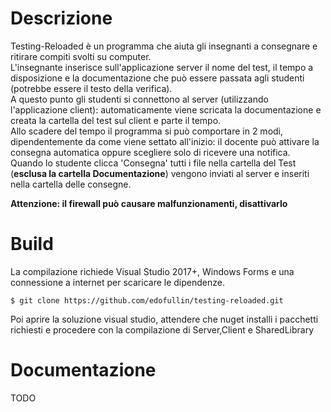 # Descrizione
Testing-Reloaded è un programma che aiuta gli insegnanti a consegnare e ritirare compiti svolti su computer.  
L'insegnante inserisce sull'applicazione server il nome del test, il tempo a disposizione e la documentazione che può essere passata agli studenti (potrebbe essere il testo della verifica).  
A questo punto gli studenti si connettono al server (utilizzando l'applicazione client): automaticamente viene scricata la documentazione e creata la cartella del test sul client e parte il tempo.  
Allo scadere del tempo il programma si può comportare in 2 modi, dipendentemente da come viene settato all'inizio: il docente può attivare la consegna automatica oppure scegliere solo di ricevere una notifica.  
Quando lo studente clicca 'Consegna' tutti i file nella cartella del Test (**esclusa la cartella Documentazione**) vengono inviati al server e inseriti nella cartella delle consegne.  

**Attenzione: il firewall può causare malfunzionamenti, disattivarlo**

# Build
La compilazione richiede Visual Studio 2017+, Windows Forms e una connessione a internet per scaricare le dipendenze.
```
$ git clone https://github.com/edofullin/testing-reloaded.git
```
Poi aprire la soluzione visual studio, attendere che nuget installi i pacchetti richiesti e procedere con la compilazione di Server,Client e SharedLibrary

# Documentazione
TODO


